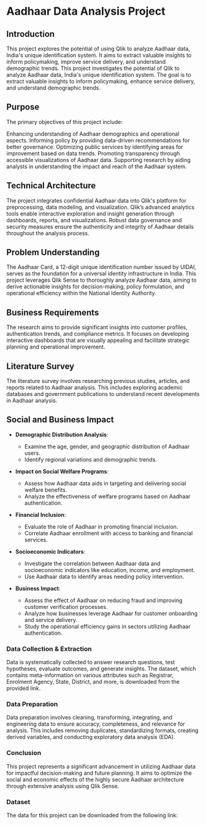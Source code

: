 # Aadhaar Data Analysis Project
## Introduction
This project explores the potential of using Qlik to analyze Aadhaar data, India's unique identification system. It aims to extract valuable insights to inform policymaking, improve service delivery, and understand demographic trends.
This project investigates the potential of Qlik to analyze Aadhaar data, India's unique identification system. The goal is to extract valuable insights to inform policymaking, enhance service delivery, and understand demographic trends.

## Purpose
The primary objectives of this project include:

Enhancing understanding of Aadhaar demographics and operational aspects.
Informing policy by providing data-driven recommendations for better governance.
Optimizing public services by identifying areas for improvement based on data trends.
Promoting transparency through accessible visualizations of Aadhaar data.
Supporting research by aiding analysts in understanding the impact and reach of the Aadhaar system.
## Technical Architecture
The project integrates confidential Aadhaar data into Qlik's platform for preprocessing, data modeling, and visualization. Qlik’s advanced analytics tools enable interactive exploration and insight generation through dashboards, reports, and visualizations. Robust data governance and security measures ensure the authenticity and integrity of Aadhaar details throughout the analysis process.

## Problem Understanding
The Aadhaar Card, a 12-digit unique identification number issued by UIDAI, serves as the foundation for a universal identity infrastructure in India. This project leverages Qlik Sense to thoroughly analyze Aadhaar data, aiming to derive actionable insights for decision-making, policy formulation, and operational efficiency within the National Identity Authority.

## Business Requirements
The research aims to provide significant insights into customer profiles, authentication trends, and compliance metrics. It focuses on developing interactive dashboards that are visually appealing and facilitate strategic planning and operational improvement.

## Literature Survey
The literature survey involves researching previous studies, articles, and reports related to Aadhaar analysis. This includes exploring academic databases and government publications to understand recent developments in Aadhaar analysis.

## Social and Business Impact

- **Demographic Distribution Analysis**:
  - Examine the age, gender, and geographic distribution of Aadhaar users.
  - Identify regional variations and demographic trends.

- **Impact on Social Welfare Programs**:
  - Assess how Aadhaar data aids in targeting and delivering social welfare benefits.
  - Analyze the effectiveness of welfare programs based on Aadhaar authentication.

- **Financial Inclusion**:
  - Evaluate the role of Aadhaar in promoting financial inclusion.
  - Correlate Aadhaar enrollment with access to banking and financial services.

- **Socioeconomic Indicators**:
  - Investigate the correlation between Aadhaar data and socioeconomic indicators like education, income, and employment.
  - Use Aadhaar data to identify areas needing policy intervention.

- **Business Impact**:
  - Assess the effect of Aadhaar on reducing fraud and improving customer verification processes.
  - Analyze how businesses leverage Aadhaar for customer onboarding and service delivery.
  - Study the operational efficiency gains in sectors utilizing Aadhaar authentication.

### Data Collection & Extraction
Data is systematically collected to answer research questions, test hypotheses, evaluate outcomes, and generate insights. The dataset, which contains meta-information on various attributes such as Registrar, Enrolment Agency, State, District, and more, is downloaded from the provided link.

### Data Preparation
Data preparation involves cleaning, transforming, integrating, and engineering data to ensure accuracy, completeness, and relevance for analysis. This includes removing duplicates, standardizing formats, creating derived variables, and conducting exploratory data analysis (EDA).

### Conclusion
This project represents a significant advancement in utilizing Aadhaar data for impactful decision-making and future planning. It aims to optimize the social and economic effects of the highly secure Aadhaar architecture through extensive analysis using Qlik Sense.

### Dataset
The data for this project can be downloaded from the following link:
